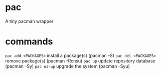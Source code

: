 # pac
A tiny pacman wrapper
# commands
`pac add <PACKAGES>` install a package(s) (pacman -S)
`pac del <PACKAGES>` remove package(s) (pacman -Rcnsu)
`pac up` update repository database (pacman -Sy)
`pac os-up` upgrade the system (pacman -Syu)

